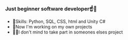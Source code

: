 ### Just beginner software developer☝️🤫
- 🐍Skills: Python, SQL, CSS, html and Unity C#
- 👷Now I'm working on my own projects
- 👨‍🦱I don't mind to take part in someones elses project
